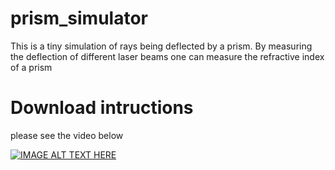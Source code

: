 # prism_simulator

This is a tiny simulation of rays being deflected by a prism.
By measuring the deflection of different laser beams one can measure the refractive index of a prism


[comment]: <> (https://stackoverflow.com/questions/11804820/embed-a-youtube-video)


# Download intructions

please see the video below

[![IMAGE ALT TEXT HERE](https://img.youtube.com/vi/7HsFvaUFguA/0.jpg)](https://www.youtube.com/watch?v=7HsFvaUFguA)



